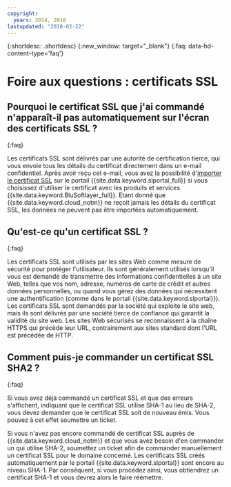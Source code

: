 ```yaml
---
copyright:
  years: 2014, 2018
lastupdated: "2018-02-22"
---
```


{:shortdesc: .shortdesc}
{:new_window: target="_blank"}
{:faq: data-hd-content-type='faq'}

<a name="top"></a>
# Foire aux questions : certificats SSL

## Pourquoi le certificat SSL que j'ai commandé n'apparaît-il pas automatiquement sur l'écran des certificats SSL ?
{:faq}

Les certificats SSL sont délivrés par une autorité de certification tierce, qui vous envoie tous les détails du certificat directement dans un e-mail confidentiel. Après avoir reçu cet e-mail, vous avez la possibilité d'[importer le certificat SSL](import-ssl-certificate.html) sur le
portail {{site.data.keyword.slportal_full}}
si vous choisissez d'utiliser le certificat avec les produits et services {{site.data.keyword.BluSoftlayer_full}}. Etant donné que {{site.data.keyword.cloud_notm}} ne reçoit jamais les détails du certificat SSL, les données ne peuvent pas être importées automatiquement.

## Qu'est-ce qu'un certificat SSL ?
{:faq}

Les certificats SSL sont utilisés par les sites Web comme mesure de sécurité pour protéger l'utilisateur. Ils sont généralement utilisés lorsqu'il vous est demandé de transmettre des informations confidentielles à un site Web, telles que vos nom, adresse, numéros de carte de crédit et autres données personnelles, ou quand vous gérez des données qui nécessitent une authentification (comme dans le portail {{site.data.keyword.slportal}}). Les certificats SSL sont demandés par la société qui exploite le site web, mais ils sont
délivrés par une société tierce de confiance qui garantit la validité du site web. Les sites Web sécurisés se reconnaissent à la chaîne HTTPS qui précède leur URL, contrairement aux sites standard dont l'URL est précédée de HTTP.

## Comment puis-je commander un certificat SSL SHA2 ?
{:faq}

Si vous avez déjà commandé un certificat SSL et que des erreurs s'affichent, indiquant que le certificat SSL utilise SHA-1 au lieu de SHA-2, vous devez demander que le certificat SSL soit de nouveau émis. Vous pouvez à cet effet soumettre un ticket.

Si vous n'avez pas encore commandé de certificat SSL auprès de {{site.data.keyword.cloud_notm}} et que vous avez besoin d'en commander un qui utilise SHA-2, soumettez un ticket afin de commander manuellement un certificat SSL pour le domaine concerné. Les certificats SSL créés automatiquement par le portail {{site.data.keyword.slportal}} sont encore au niveau SHA-1. Par conséquent, si vous procédez ainsi, vous obtiendrez un certificat SHA-1 et vous devrez alors le faire réémettre.
